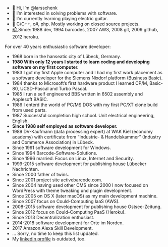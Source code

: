 - 👋 Hi, I’m @larsschenk
- 👀 I’m interested in solving problems with software.
- 🌱 I’m currently learning playing electric guitar.
- 💞️ C/C++, c#, php. Mostly working on closed source projects.
- [📫 ](https://keybase.io/lschenk) Since: 1988 dev, 1994 barcodes, 2007 AWS, 2008 git, 2009 github, 2012 heroku. 

For over 40 years enthusiastic software developer:
- 1968 born in the hanseatic city of Lübeck, Germany.
- **1980 With only 12 years I started to learn coding and developing software on my first computer.**
- 1983 I got my first Apple computer and I had my first work placement as a software developer for the Siemens Nixdorf platform (Business Basic).
- 1984 thanks to Microsoft’s first hardware product I learned CP/M, Basic-80, UCSD-Pascal and Turbo Pascal.
- 1985 I run a self engineered BBS written in 6502 assembly and Applesoft BASIC.
- 1986 I enterd the world of PC/MS DOS with my first PC/XT clone build from used parts.
- 1987 Successful completion high school. Unit electrical engineering, English.
- **Since 1988 self employed as software developer.**
- 1989 DV-Kaufmann (data processing expert) at WAK Kiel (economy academy) with certificate from “Industrie- & Handelskammer” (Industry and Commerce Association) in Lübeck.
- Since 1991 software development for Windows.
- Since 1994 Barcode-Software-Solutions.
- Since 1996 married. Focus on Linux, Internet and Security.
- 1999-2015 software development for publishing house Lübecker Nachrichten.
- Since 2000 father of twins.
- Since 2001 project site activebarcode.com.
- Since 2004 having used other CMS since 2000 I now focused on WordPress with theme tweaking und plugin development.
- Since 2005 on OS X (later macOS) as my main development machine.
- Since 2007 focus on Could-Computing IaaS (AWS).
- 2008-2015 software development for publishing house Ostsee-Zeitung.
- Since 2012 focus on Could-Computing PaaS (Heroku).
- Since 2013 Decentralization enthusiast.
- 2014-2018 software development for Orte im Norden.
- 2017 Amazon Alexa Skill Development.
- ... Sorry, no time to keep this list updated. 
- My [linkedIn profile](https://www.linkedin.com/in/larsschenk) is outdated, too.

<!---
larsschenk/larsschenk is a ✨ special ✨ repository because its `README.md` (this file) appears on your GitHub profile.
You can click the Preview link to take a look at your changes.
--->
